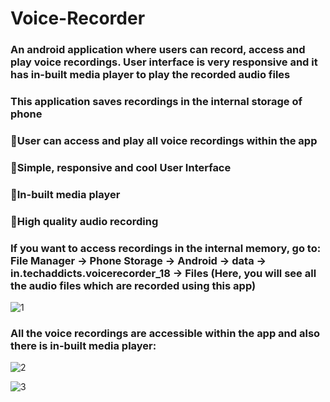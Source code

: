# Voice-Recorder
### An android application where users can record, access and play voice recordings. User interface is very responsive and it has in-built media player to play the recorded audio files

### This application saves recordings in the internal storage of phone
### 🔰User can access and play all voice recordings within the app
### 🔰Simple, responsive and cool User Interface
### 🔰In-built media player
### 🔰High quality audio recording
### If you want to access recordings in the internal memory, go to: File Manager -> Phone Storage -> Android -> data -> in.techaddicts.voicerecorder_18 -> Files (Here, you will see all the audio files which are recorded using this app)

![1](https://user-images.githubusercontent.com/44981613/89562585-d1a0d200-d837-11ea-84da-a81201bafbad.jpg)

### All the voice recordings are accessible within the app and also there is in-built media player:
![2](https://user-images.githubusercontent.com/44981613/89562607-d8c7e000-d837-11ea-8a1d-80ec9928e634.jpg)

![3](https://user-images.githubusercontent.com/44981613/89562619-debdc100-d837-11ea-9c31-405e30c335e6.jpg)
